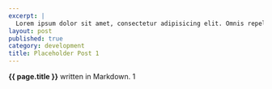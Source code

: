 ```yaml
---
excerpt: |
  Lorem ipsum dolor sit amet, consectetur adipisicing elit. Omnis repellendus iure nemo. Cum, perferendis, fugit, quaerat necessitatibus voluptatibus sapiente vero magnam similique sit neque natus.
layout: post
published: true
category: development
title: Placeholder Post 1
---
```


**{{ page.title }}** written in Markdown. 1
